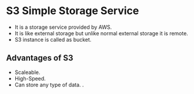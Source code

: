 # S3 Simple Storage Service

* It is a storage service provided by AWS.
* It is like external storage but unlike normal external storage it is remote.
* S3 instance is called as bucket.

## Advantages of S3
* Scaleable.
* High-Speed.
* Can store any type of data.
.
